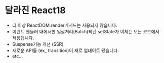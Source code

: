 # 달라진 React18

- 더 이상 ReactDOM.render메서드는 사용되지 않습니다.
- 이벤트 핸들러 내에서만 일괄처리(Batch)되던 setState가 이제는 모든 코드에서 적용됩니다.
- Suspense기능 개선 (SSR)
- 새로운 API들 (ex\_ transition)이 새로 업데이트 됐습니다.
- etc...
